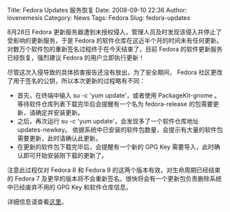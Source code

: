Title: Fedora Updates 服务恢复
Date: 2008-09-10 22:36
Author: lovenemesis
Category: News
Tags: Fedora
Slug: fedora-updates

8月28日 Fedora
更新服务器遭到未授权侵入，管理人员及时发现该侵入并停止了受影响的更新服务，于是
Fedora
的软件仓库在这近半个月的时间未有任何更新。对数万个软件包的重新签名过程终于在今天结束了，目前
Fedora 的软件更新服务已经恢复，强烈建议 Fedora 的用户立即执行更新！  

尽管这次入侵导致的具体损害报告还没有放出，为了安全期间， Fedora
社区更改了用于签名的公钥，所以本次更新的过程略有不同：

-   首先，在终端中输入 su -c 'yum update'，或者使用 PackageKit-gnome
    。等待软件仓库列表下载完毕后会提醒有一个名为 fedora-release
    的包需要更新，请确定并安装更新。
-   之后，再次运行 su -c 'yum update'，会发现多了一个软件仓库地址
    updates-newkey。
    依据系统中已安装的软件包数量，会提示有大量的软件包需要更新，此时请确认此更新。
-   在更新的软件包下载完毕后，会提醒有一个新的 GPG Key
    需要导入，此时确认即可开始安装刚下载的更新了。

注意此过程仅对 Fedora 8 和 Fedora 9
的这两个版本有效，对生命周期已经结束的 Fedora 7
及更早的版本将不会重新签名。很快将会有一个更新包负责删除系统中已经废弃不用的
GPG Key 和软件仓库信息。

详细信息请查看[这里](http://forums.fedoraforum.org/showthread.php?t=198892)。
